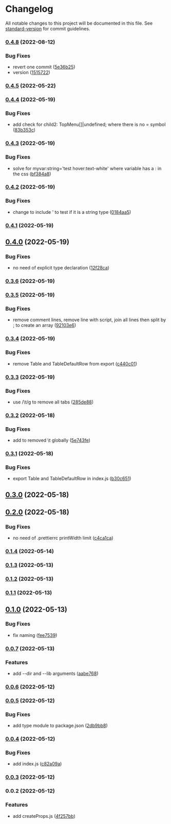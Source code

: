 # Changelog

All notable changes to this project will be documented in this file. See [standard-version](https://github.com/conventional-changelog/standard-version) for commit guidelines.

### [0.4.8](https://github.com/shinokada/createProps/compare/v0.4.6...v0.4.8) (2022-08-12)

### Bug Fixes

- revert one commit ([5e36b25](https://github.com/shinokada/createProps/commit/5e36b25a4e19e7a3fbbe4047fd1de978c94dbfa8))
- version ([1515722](https://github.com/shinokada/createProps/commit/15157227ff10c7ab32125826b492050d365d3461))

### [0.4.5](https://github.com/shinokada/createProps/compare/v0.4.4...v0.4.5) (2022-05-22)

### [0.4.4](https://github.com/shinokada/createProps/compare/v0.4.3...v0.4.4) (2022-05-19)

### Bug Fixes

- add check for child2: TopMenu[]|undefined; where there is no = symbol ([83b353c](https://github.com/shinokada/createProps/commit/83b353c5f671c69ab9b6487e9a1c4876ebc4189f))

### [0.4.3](https://github.com/shinokada/createProps/compare/v0.4.2...v0.4.3) (2022-05-19)

### Bug Fixes

- solve for myvar:string='test hover:text-white' where variable has a : in the css ([bf384a8](https://github.com/shinokada/createProps/commit/bf384a8c87ef49d2b5f3989c7d9f327205effee3))

### [0.4.2](https://github.com/shinokada/createProps/compare/v0.4.1...v0.4.2) (2022-05-19)

### Bug Fixes

- change to include ' to test if it is a string type ([0184aa5](https://github.com/shinokada/createProps/commit/0184aa5eb35a750667ecf117c5b50528103d3598))

### [0.4.1](https://github.com/shinokada/createProps/compare/v0.4.0...v0.4.1) (2022-05-19)

## [0.4.0](https://github.com/shinokada/createProps/compare/v0.3.6...v0.4.0) (2022-05-19)

### Bug Fixes

- no need of explicit type declaration ([12f28ca](https://github.com/shinokada/createProps/commit/12f28ca7f58066d9329f08970c08a8e1d2f3022b))

### [0.3.6](https://github.com/shinokada/createProps/compare/v0.3.5...v0.3.6) (2022-05-19)

### [0.3.5](https://github.com/shinokada/createProps/compare/v0.3.4...v0.3.5) (2022-05-19)

### Bug Fixes

- remove comment lines, remove line with script, join all lines then split by ; to create an array ([92103e6](https://github.com/shinokada/createProps/commit/92103e652fac426af16430f9293dbb28f28429c8))

### [0.3.4](https://github.com/shinokada/createProps/compare/v0.3.3...v0.3.4) (2022-05-19)

### Bug Fixes

- remove Table and TableDefaultRow from export ([c440c01](https://github.com/shinokada/createProps/commit/c440c016141da2fd6382829a893db59e61e74f14))

### [0.3.3](https://github.com/shinokada/createProps/compare/v0.3.2...v0.3.3) (2022-05-19)

### Bug Fixes

- use /\t/g to remove all tabs ([285de88](https://github.com/shinokada/createProps/commit/285de889fd506c29093b459f0dc91439a9a3398d))

### [0.3.2](https://github.com/shinokada/createProps/compare/v0.3.1...v0.3.2) (2022-05-18)

### Bug Fixes

- add to removed \t globally ([5e743fe](https://github.com/shinokada/createProps/commit/5e743fe3d0c68d4c3e34951d86d02a0a0267f1ff))

### [0.3.1](https://github.com/shinokada/createProps/compare/v0.3.0...v0.3.1) (2022-05-18)

### Bug Fixes

- export Table and TableDefaultRow in index.js ([b30c651](https://github.com/shinokada/createProps/commit/b30c6514201de96926c548583f296abb2c19b5be))

## [0.3.0](https://github.com/shinokada/createProps/compare/v0.2.0...v0.3.0) (2022-05-18)

## [0.2.0](https://github.com/shinokada/createProps/compare/v0.1.4...v0.2.0) (2022-05-18)

### Bug Fixes

- no need of .prettierrc printWidth limit ([c4ca1ca](https://github.com/shinokada/createProps/commit/c4ca1ca61ae482c5962cfb694c1bb85abf627a36))

### [0.1.4](https://github.com/shinokada/createProps/compare/v0.1.3...v0.1.4) (2022-05-14)

### [0.1.3](https://github.com/shinokada/createProps/compare/v0.1.2...v0.1.3) (2022-05-13)

### [0.1.2](https://github.com/shinokada/createProps/compare/v0.1.1...v0.1.2) (2022-05-13)

### [0.1.1](https://github.com/shinokada/createProps/compare/v0.1.0...v0.1.1) (2022-05-13)

## [0.1.0](https://github.com/shinokada/createProps/compare/v0.0.7...v0.1.0) (2022-05-13)

### Bug Fixes

- fix naming ([fee7539](https://github.com/shinokada/createProps/commit/fee7539e93d2b6a00e7cc0e83d4a11a0c83eb132))

### [0.0.7](https://github.com/shinokada/createProps/compare/v0.0.6...v0.0.7) (2022-05-13)

### Features

- add --dir and --lib arguments ([aabe768](https://github.com/shinokada/createProps/commit/aabe7683380280ef7e0fd9710fe71a62b108394a))

### [0.0.6](https://github.com/shinokada/createProps/compare/v0.0.5...v0.0.6) (2022-05-12)

### [0.0.5](https://github.com/shinokada/createProps/compare/v0.0.4...v0.0.5) (2022-05-12)

### Bug Fixes

- add type module to package.json ([2db9bb8](https://github.com/shinokada/createProps/commit/2db9bb8aa685ba1a5ee09d9c38ffbbec8545d845))

### [0.0.4](https://github.com/shinokada/createProps/compare/v0.0.3...v0.0.4) (2022-05-12)

### Bug Fixes

- add index.js ([c82a09a](https://github.com/shinokada/createProps/commit/c82a09a8cdf956e6e6705aac3a65ccc828d41e0d))

### [0.0.3](https://github.com/shinokada/createProps/compare/v0.0.2...v0.0.3) (2022-05-12)

### 0.0.2 (2022-05-12)

### Features

- add createProps.js ([4f257bb](https://github.com/shinokada/createProps/commit/4f257bb1dfeac53fcc7e2b409910ad52521a44b3))
